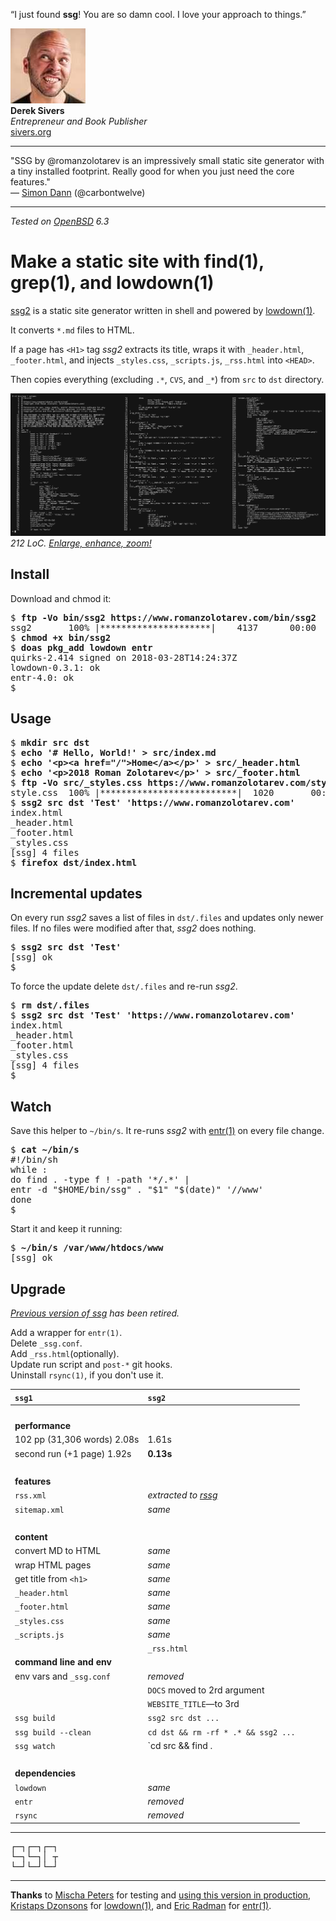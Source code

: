 <p id="ds" class="quote">&#8220;I just found <b>ssg</b>!  You are so damn
cool. I love your approach to things.&#8221;</p>

<img src="/ref/ds.jpeg" class="avatar"><br>
**Derek Sivers**<br>
_Entrepreneur and Book Publisher_<br>
[sivers.org](https://sivers.org "25 Apr 2018")

---

"SSG by @romanzolotarev is an impressively small static site
generator with a tiny installed footprint. Really good for when you
just need the core features."<br>&mdash;
[Simon Dann](https://twitter.com/carbontwelve/status/1028936035143757825 "13 Aug 2018")
(@carbontwelve)

---

_Tested on [OpenBSD](/openbsd/) 6.3_

# Make a static site with find(1), grep(1), and lowdown(1)

[ssg2](/bin/ssg2) is a static site generator written in shell and powered by
[lowdown(1)](https://kristaps.bsd.lv/lowdown/).

It converts `*.md` files to HTML.

If a page has `<H1>` tag _ssg2_ extracts its title, wraps it
with `_header.html`, `_footer.html`, and injects `_styles.css`,
`_scripts.js`, `_rss.html` into `<HEAD>`.

Then copies everything (excluding `.*`, `CVS`, and `_*`) from `src`
to `dst` directory.

[![ssg2](ssg2.png)](ssg2.png)
_212 LoC. [Enlarge, enhance, zoom!](ssg2.png)_

## Install

Download and chmod it:

<pre>
$ <b>ftp -Vo bin/ssg2 https://www.romanzolotarev.com/bin/ssg2</b>
ssg2       100% |*********************|    4137      00:00
$ <b>chmod +x bin/ssg2</b>
$ <b>doas pkg_add lowdown entr</b>
quirks-2.414 signed on 2018-03-28T14:24:37Z
lowdown-0.3.1: ok
entr-4.0: ok
$
</pre>

## Usage

<pre>
$ <b>mkdir src dst</b>
$ <b>echo '# Hello, World!' > src/index.md</b>
$ <b>echo '&lt;p&gt;&lt;a href="/"&gt;Home&lt;/a&gt;&lt;/p&gt;' &gt; src/_header.html</b>
$ <b>echo '&lt;p&gt;2018 Roman Zolotarev&lt;/p&gt;' &gt; src/_footer.html</b>
$ <b>ftp -Vo src/_styles.css https://www.romanzolotarev.com/style.css</b>
style.css  100% |**************************|  1020       00:00
$ <b>ssg2 src dst 'Test' 'https://www.romanzolotarev.com'</b>
index.html
_header.html
_footer.html
_styles.css
[ssg] 4 files
$ <b>firefox dst/index.html</b>
</pre>

## Incremental updates

On every run _ssg2_ saves a list of files in `dst/.files` and updates
only newer files. If no files were modified after that, _ssg2_ does
nothing.

<pre>
$ <b>ssg2 src dst 'Test'</b>
[ssg] ok
$
</pre>

To force the update delete `dst/.files` and re-run _ssg2_.

<pre>
$ <b>rm dst/.files</b>
$ <b>ssg2 src dst 'Test' 'https://www.romanzolotarev.com'</b>
index.html
_header.html
_footer.html
_styles.css
[ssg] 4 files
$
</pre>

## Watch

Save this helper to `~/bin/s`. It re-runs _ssg2_ with
[entr(1)](http://entrproject.org) on every file change.

<pre>
$ <b>cat ~/bin/s</b>
#!/bin/sh
while :
do find . -type f ! -path '*/.*' |
entr -d "$HOME/bin/ssg" . "$1" "$(date)" '//www'
done
$
</pre>

Start it and keep it running:

<pre>
$ <b>~/bin/s /var/www/htdocs/www</b>
[ssg] ok
</pre>

## Upgrade

_[Previous version of ssg](ssg1.html) has been retired._

Add a wrapper for `entr(1)`.<br>
Delete `_ssg.conf`.<br>
Add `_rss.html`(optionally).<br>
Update run script and `post-*` git hooks.<br>
Uninstall `rsync(1)`, if you don't use it.

`ssg1`                         | `ssg2`
:--                            | :--
&nbsp;                         | &nbsp;
**performance**                |
102 pp (31,306 words) 2.08s    | 1.61s
second run (+1 page)  1.92s    | **0.13s**
&nbsp;                         | &nbsp;
**features**                   |
`rss.xml`                      | _extracted to [rssg](rssg.html)_
`sitemap.xml`                  | _same_
&nbsp;                         | &nbsp;
**content**                    |
convert MD to HTML             | _same_
wrap HTML pages                | _same_
get title from `<h1>`          | _same_
`_header.html`                 | _same_
`_footer.html`                 | _same_
`_styles.css`                  | _same_
`_scripts.js`                  | _same_
&nbsp;                         | `_rss.html`
**command line and env**       |
env vars and `_ssg.conf`       | _removed_
&nbsp;                         | `DOCS` moved to 2rd argument
&nbsp;                         | `WEBSITE_TITLE`&mdash;to 3rd
`ssg build`                    | `ssg2 src dst ...`
`ssg build --clean`            | `cd dst && rm -rf * .* && ssg2 ...`
`ssg watch`                    | `cd src && find . | entr ssg2 ...`
&nbsp;                         | &nbsp;
**dependencies**               |
`lowdown`                      | _same_
`entr`                         | _removed_
`rsync`                        | _removed_

---

<pre>
&#9484;&#9472;&#9488;&#9484;&#9472;&#9488;&#9484;&#9472;&#9488;
&#9492;&#9472;&#9488;&#9492;&#9472;&#9488;&#9474; &#9516;
&#9492;&#9472;&#9496;&#9492;&#9472;&#9496;&#9492;&#9472;&#9496;
</pre>

---

**Thanks** to
[Mischa Peters](https://twitter.com/mischapeters) for testing and [using this version in production](https://openbsd.amsterdam/?rz),
[Kristaps Dzonsons](https://www.divelog.blue/) for
[lowdown(1)](https://kristaps.bsd.lv/lowdown/), and
[Eric Radman](http://eradman.com) for
[entr(1)](http://entrproject.org).
